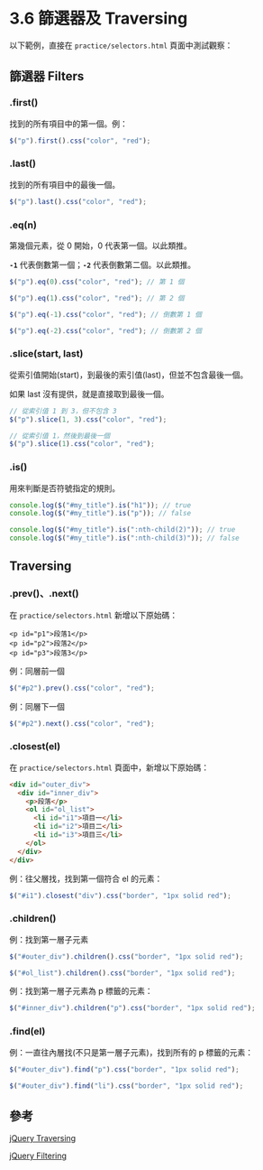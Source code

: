 # 3.6 篩選器及 Traversing

以下範例，直接在 `practice/selectors.html` 頁面中測試觀察：

## 篩選器 Filters

### .first()

找到的所有項目中的第一個。例：

```javascript
$("p").first().css("color", "red");
```

### .last()

找到的所有項目中的最後一個。

```javascript
$("p").last().css("color", "red");
```

### .eq(n)

第幾個元素，從 0 開始，0 代表第一個。以此類推。

**`-1`** 代表倒數第一個；**`-2`** 代表倒數第二個。以此類推。

```javascript
$("p").eq(0).css("color", "red"); // 第 1 個
```

```javascript
$("p").eq(1).css("color", "red"); // 第 2 個
```

```javascript
$("p").eq(-1).css("color", "red"); // 倒數第 1 個
```

```javascript
$("p").eq(-2).css("color", "red"); // 倒數第 2 個
```

### .slice(start, last)

從索引值開始(start)，到最後的索引值(last)，但並不包含最後一個。

如果 last 沒有提供，就是直接取到最後一個。

```javascript
// 從索引值 1 到 3，但不包含 3
$("p").slice(1, 3).css("color", "red");
```

```javascript
// 從索引值 1，然後到最後一個
$("p").slice(1).css("color", "red");
```



### .is()

用來判斷是否符號指定的規則。

```javascript
console.log($("#my_title").is("h1")); // true
console.log($("#my_title").is("p")); // false

console.log($("#my_title").is(":nth-child(2)")); // true
console.log($("#my_title").is(":nth-child(3)")); // false
```



## Traversing



### .prev()、.next()

在 `practice/selectors.html` 新增以下原始碼：

```markup
<p id="p1">段落1</p>
<p id="p2">段落2</p>
<p id="p3">段落3</p>
```

例：同層前一個

```javascript
$("#p2").prev().css("color", "red");
```

例：同層下一個

```javascript
$("#p2").next().css("color", "red");
```





### .closest(el)

在 `practice/selectors.html` 頁面中，新增以下原始碼：

```html
<div id="outer_div">
  <div id="inner_div">
    <p>段落</p>
    <ol id="ol_list">
      <li id="i1">項目一</li>
      <li id="i2">項目二</li>
      <li id="i3">項目三</li>
    </ol>
  </div>
</div>
```



例：往父層找，找到第一個符合 el 的元素：

```javascript
$("#i1").closest("div").css("border", "1px solid red");
```

### .children()

例：找到第一層子元素

```javascript
$("#outer_div").children().css("border", "1px solid red");
```

```javascript
$("#ol_list").children().css("border", "1px solid red");
```

例：找到第一層子元素為 p 標籤的元素：

```javascript
$("#inner_div").children("p").css("border", "1px solid red");
```



### .find(el)

例：一直往內層找(不只是第一層子元素)，找到所有的 p 標籤的元素：

```javascript
$("#outer_div").find("p").css("border", "1px solid red");
```

```javascript
$("#outer_div").find("li").css("border", "1px solid red");
```



## 參考

[jQuery Traversing](https://api.jquery.com/category/traversing/)

[jQuery Filtering](https://api.jquery.com/category/traversing/filtering/)
